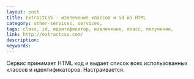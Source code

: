 ```yaml
---
layout: post
title: ExtractCSS — извлечение классов и id из HTML
category: other-services, services, 
tags: class, id, идентификатор, извлечение, класс, получение, 
link: http://extractcss.com/
description: 
keywords: 
---
```


<p>Сервис принимает HTML код и выдает список всех использованных классов и идентификаторов. Настраивается.</p>
